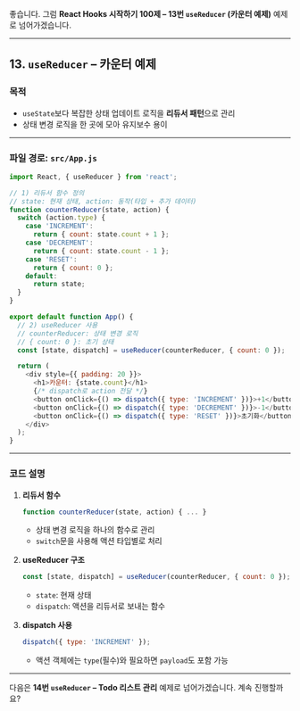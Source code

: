 좋습니다.
그럼 **React Hooks 시작하기 100제 – 13번 `useReducer` (카운터 예제)** 예제로 넘어가겠습니다.

---

## 13. `useReducer` – 카운터 예제

### 목적

* `useState`보다 복잡한 상태 업데이트 로직을 **리듀서 패턴**으로 관리
* 상태 변경 로직을 한 곳에 모아 유지보수 용이

---

### 파일 경로: `src/App.js`

```javascript
import React, { useReducer } from 'react';

// 1) 리듀서 함수 정의
// state: 현재 상태, action: 동작(타입 + 추가 데이터)
function counterReducer(state, action) {
  switch (action.type) {
    case 'INCREMENT':
      return { count: state.count + 1 };
    case 'DECREMENT':
      return { count: state.count - 1 };
    case 'RESET':
      return { count: 0 };
    default:
      return state;
  }
}

export default function App() {
  // 2) useReducer 사용
  // counterReducer: 상태 변경 로직
  // { count: 0 }: 초기 상태
  const [state, dispatch] = useReducer(counterReducer, { count: 0 });

  return (
    <div style={{ padding: 20 }}>
      <h1>카운터: {state.count}</h1>
      {/* dispatch로 action 전달 */}
      <button onClick={() => dispatch({ type: 'INCREMENT' })}>+1</button>
      <button onClick={() => dispatch({ type: 'DECREMENT' })}>-1</button>
      <button onClick={() => dispatch({ type: 'RESET' })}>초기화</button>
    </div>
  );
}
```

---

### 코드 설명

1. **리듀서 함수**

   ```javascript
   function counterReducer(state, action) { ... }
   ```

   * 상태 변경 로직을 하나의 함수로 관리
   * `switch`문을 사용해 액션 타입별로 처리

2. **useReducer 구조**

   ```javascript
   const [state, dispatch] = useReducer(counterReducer, { count: 0 });
   ```

   * `state`: 현재 상태
   * `dispatch`: 액션을 리듀서로 보내는 함수

3. **dispatch 사용**

   ```javascript
   dispatch({ type: 'INCREMENT' });
   ```

   * 액션 객체에는 `type`(필수)와 필요하면 `payload`도 포함 가능

---

다음은 **14번 `useReducer` – Todo 리스트 관리** 예제로 넘어가겠습니다.
계속 진행할까요?
